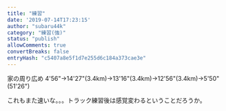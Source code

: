 ```yaml
---
title: "練習"
date: '2019-07-14T17:23:15'
author: "subaru44k"
category: "練習(強)"
status: "publish"
allowComments: true
convertBreaks: false
entryHash: "c5407a8e5f1d7e255d6c184a373cae3e"
---
```

家の周り広め
4'56"→14'27"(3.4km)→13'16"(3.4km)→12'56"(3.4km)→5'50"(51'26")

これもまた速いな。。。トラック練習後は感覚変わるということだろうか。
